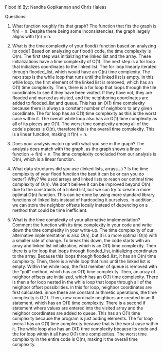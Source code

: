 Flood It!
By: Nandha Gopikannan and Chris Haleas

Questions:

1. What function roughly fits that graph?
The function that fits the graph is f(n) = n. Despite there being some inconsistencies, the graph largely aligns with f(n) = n.

2. What is the time complexity of your flood() function based on analyzing its code?
Based on analyzing our flood() code, the time complexity is O(n). The first step was initializing the linked list and the array. These initializations have a time complexity of O(1). The next step is a for loop that initializes coordinates to the linked list. The for loop linearly iterated through flooded_list, which would have an O(n) time complexity. The next step is the while loop that runs until the linked list is empty. In this while loop, the first element of the linked list is removed, which has an O(1) time complexity. Then, there is a for loop that loops through the tile coordinates to see if they have been visited. If they have not, they are flooded and marked as visited, and the neighboring coordinates are added to flooded_list and queue. This has an O(1) time complexity because there is always a constant number of neighbors to any given coordinate. The for loop has an O(1) time complexity as this is the worst case within it. The overall while loop also has an O(1) time complexity as all of its pieces are O(1). The worst time complexity among all of the code's pieces is O(n), therefore this is the overall time complexity. This is a linear function, making it f(n) = n.

3. Does your analysis match up with what you see in the graph?
The analysis does match with the graph, as the graph shows a linear function -> f(n) = n. The time complexity concluded from our analysis is O(n), which is a linear function.

4. What data structures did you use (linked lists, arrays…) ? Is the time complexity of your flood function the best it can be or can you do better? Why?
We used arrays and linked lists to reach our optimal time complexity of O(n). We don't believe it can be improved beyond O(n) due to the constraints of a linked list, but we can try to create a more optimal O(n) function. This can be done by using more standard library functions of linked lists instead of hardcoding it ourselves. In addition, we can store the neighbor offsets locally instead of depending on a method that could be time inefficient.

5. What is the time complexity of your alternative implementation? Comment the function with its time complexity in your code and write down the time complexity in your write-up.
The time complexity of our alternative implementation is also O(n), but it is a more optimal O(n) with a smaller rate of change. To break this down, the code starts with an array and linked list initialization, which is an O(1) time complexity. Then there is a for loop that loops through flooded_list, initializing coordinates to the array. Because this loops through flooded_list, it has an O(n) time complexity. Then, there is a while loop that runs until the linked list is empty. Within the while loop, the first member of queue is removed with the “poll” method, which has an O(1) time complexity. Then, an array of neighbor offsets are initialized, which has an O(1) time complexity. There is then a for loop nested in the while loop that loops through all of the neighbor offset possibilities. In this for loop, neighbor coordinates are first calculated. Since these are constant arithmetic operations, the time complexity is O(1). Then, new coordinate neighbors are created in an If statement, which has an O(1) time complexity. There is a second if statement where values are entered into the visited array and the neighbor coordinates are added to queue. This has an O(1) time complexity because the program is just adding elements. The for loop overall has an O(1) time complexity because that is the worst case within it. The while loop also has an O(1) time complexity because its code and the for loop within it all have O(1) time complexities. The worst time complexity in the entire code is O(n), making it the overall time complexity. 